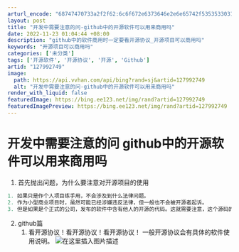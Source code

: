 ```yaml
---
arturl_encode: "68747470733a2f2f62:6c6f672e6373646e2e6e65742f53535330313233333231302f:61727469636c652f64657461696c732f313237393932373439"
layout: post
title: "开发中需要注意的问-github中的开源软件可以用来商用吗"
date: 2022-11-23 01:04:44 +08:00
description: "github中的软件商用时一定要看开源协议_开源项目可以商用吗"
keywords: "开源项目可以商用吗"
categories: ['未分类']
tags: ['开源软件', '开源协议', '开源', 'Github']
artid: "127992749"
image:
  path: https://api.vvhan.com/api/bing?rand=sj&artid=127992749
  alt: "开发中需要注意的问-github中的开源软件可以用来商用吗"
render_with_liquid: false
featuredImage: https://bing.ee123.net/img/rand?artid=127992749
featuredImagePreview: https://bing.ee123.net/img/rand?artid=127992749
---
```


# 开发中需要注意的问 github中的开源软件可以用来商用吗

1. 首先抛出问题，为什么要注意对开源项目的使用

```javascript
1. 如果只是作个人项目练手用，不会涉及到什么法律问题。
2. 作为小型商业项目时，虽然可能已经涉嫌违反法律，但一般也不会被开源者起诉。
3. 但是如果是个正式的公司，发布的软件中含有他人的开源的代码。这就需要注意，这个源码的许可证是否允许，或者是否符合其开源协议。不然可以会引起不必要的麻烦。

```

2. github篇
   1. 看开源协议！看开源协议！看开源协议！ 一般开源协议会有具体的软件使用说明。
      ![在这里插入图片描述](https://i-blog.csdnimg.cn/blog_migrate/deb08e51390508c12040073491752ad7.png#pic_center)